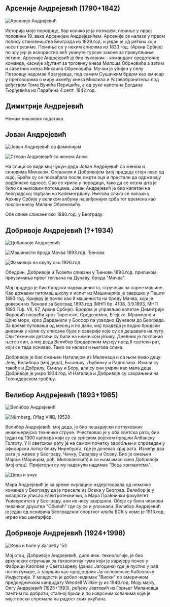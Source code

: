 ## Арсеније Андрејевић (1790+1842)
![Арсеније Андрејевић](https://storage.googleapis.com/andsnews.appspot.com/entry/istorijat_9.jpg "Арсеније Андрејевић, уље, рад Уроша Кнежевића, Народни музеј Београд")

Историја моје породице, бар колико је ја познајем, почиње у првој половини 19. века Арсенијем Андрејевићем. Арсеније се налази у првом попису становништва Београда из 1829.год. и један је од ретких који носе презиме. Помиње се у неким списима из 1833.год. (Архив Србије) по злу јер је искористио већ укинуте турске законе за прикупљање летине. Арсеније Андрејевић је био пуковник - командант средоточне команде, касније ађутант за трговину кнеза Милоша Обрновића а затим и саветник кнеза Михаила Обреновића. Мучки је убијен у селу Петровцу надомак Крагујевца, под самим Сушачким брдом као емисар у преговорима о миру између кнеза Михаила и Уставобранитеља под вођством Томе Вучића Перишића, а од руке капетана Богдана Ђорђевића из Параћина 4.септ. 1842.год.

## Димитрије Андрејевић

Немам никаквих података.

## Јован Андрејевић

![Јован Андрејевић са фамилијом](https://storage.googleapis.com/andsnews.appspot.com/entry/istorijat_0.jpg "Јован Андрејевић са фамилијом")

![Стеван Андрејевић са женом Аном](https://storage.googleapis.com/andsnews.appspot.com/entry/istorijat_1.jpg "Стеван Андрејевић са женом Аном")

На слици се види мој чукун-деда Јован Андрејевић са женом и синовима Миланом, Стеваном и Добривојем (мој прадеда стоји лево од оца). Браћа су се посвађала после смрти оца и престали да одржавају родбинске односе. Ово се крило у породици, тако да се незна шта је било са њиховим потомцима. Јован Андрејевић је био капетан на београдској тврђави на Калемегрдану. Његова слика се налази у Архиву Србије у великом албуму највиђенијих срба тог времена као поклон кнезу Милану Обреновићу.

Обе слике сликане око 1880.год. у Београду.

## Добривоје Андрејевић (?+1934)

![Добривоје Андрејевић](https://storage.googleapis.com/andsnews.appspot.com/entry/istorijat_3.jpg "Добривоје Андрејевић")

![Машинисти брода Мачва 1893.год. Ђенова](https://storage.googleapis.com/andsnews.appspot.com/entry/istorijat_2.jpg "Машинисти брода Мачва 1893.год. Ђенова")

![Фамилија на окупу око 1926.год.](https://storage.googleapis.com/andsnews.appspot.com/entry/istorijat_4.jpg "Фамилија на окупу око 1926.год.")

Обедрин, Добривоје и Ђозепи сликани у Ђенови 1893.год. приликом преузимања првог тегљача на Дунаву, брода "Мачва".

Мој прадеда је био бродски надмашиниста, стручњак за парне машине. Као државни питомац школу и испит из Машинерије је завршио у Пешти 1893.год. Кријеру је почео као II машиниста на броду Мачва, који је довезен из Ђенове за Београд 1893.год (МНП бр. 4108, 3.9.1893, МНП 1893 П.ф. VII, 67, Архив Србије). Бродом је управљао капетан Димитрије Форовић пловећи кроз Тиренско, Средоземно, Егејско, Мраморно и Црно море, кроз Дарданели у Босфор па узводно Дунавом до Београда. За време путовања од месец и по дана, мој прадеда је водио бродски дневник у коме су описане буре и хаварије које су се дешавале на путу. Сви технички детаљи су били на немачком језику. Дневник је поклонио његов син, а мој деда Велибор Бродарском музеју пред II светски рат, који се тада оснивао. Тамо се налази и његова слика.

Добривоје је био ожењен Наталијом из Меленаца и са њом имао децу: Јелу, Велибора (мој деда), Босиљку, Љубинку и Радослава. Имали су такође и Добрилу, Смиљу и Бору, али су они умрли као мала деца. Добривоје је умро 1934.год. И Наталија и Добривоје су сахрањени на Топчидерском гробљу.

## Велибор Андрејевић (1893+1965)
![Велибор Андрејевић](https://storage.googleapis.com/andsnews.appspot.com/entry/istorijat_5.jpg "Велибор Андрејевић")

![Nürnberg, Oflag VIIIB, 19528](https://storage.googleapis.com/andsnews.appspot.com/entry/istorijat_6.jpg "Nürnberg, Oflag VIIIB, 19528")

Велибор Андрејевић, мој деда, је био пешадијски потпуковник инжењеријско техничке струке. Учествовао је у оба светска рата, био један од 1300 каплара који су са српском војском прошли Албанску Голготу. У II светском рату је на самом почетку заробљен и спроведан у официрски логор близу Нирнбурга, где је дочекао крај рата. Између два рата је живео у Београду, Чачку, Сарајеву и Осеку. Био је ожењен Маром (Марицом, рођ. Миловановић) и са њом имао сина Добривоја (мој отац). Пријатељи су му наденули надимак "Веца хризантема".

![Деда и унук](https://storage.googleapis.com/andsnews.appspot.com/entry/istorijat_7.jpg "Деда и унук")

Мара Андрејевић је за време окупације издејствовала од немачке команде у Београду да је преселе из Осека у Београд. Велибор је у младости уписао Електротехнички, а Мара Правнички факулетет Университета у Београду, али их нису завршили. Обоје су били чланови певачког друштва "Обилић" где су се и упознали. Велибор Андрејевић је један од оснивача Београдског спортког клуба БСК у коме је 1913.год. играо као центарфор.

## Добривоје Андрејевић (1924+1998)
![Кева и ћале у Загребу '53](https://storage.googleapis.com/andsnews.appspot.com/entry/istorijat_8.jpg "Кева и ћале у Загребу '53")

Мој отац, Добривоје Андрејевић, дипл.инж. технологије, је био врхунских стручњак за технологију гуме који је каријеру почео у Фабрици Каблова у Светозареву (данас Јагодина) где је пустио у рад погон гумаре, а завршио као председник Југословенске Кабловске Индустрије. У младости је добио надимак "Вилки" по америчком председничком кандидату Wendell Willkie-ју из 1940.год. Моју мајку, Олгу Андрејевић (1925+1993), рођену Јевтовић из Горњег Милановца памтим по доброти, сталној бризи и по изврсним колачима које је мајсторски спремала на радост свих укућана.
